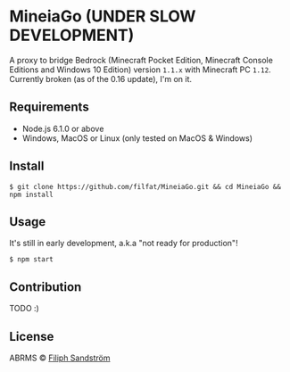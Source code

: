# MineiaGo (UNDER SLOW DEVELOPMENT)

A proxy to bridge Bedrock (Minecraft Pocket Edition, Minecraft Console Editions and Windows 10 Edition) version ```1.1.x``` with Minecraft PC ```1.12```.
Currently broken (as of the 0.16 update), I'm on it.

## Requirements
* Node.js 6.1.0 or above
* Windows, MacOS or Linux (only tested on MacOS & Windows)

## Install
```
$ git clone https://github.com/filfat/MineiaGo.git && cd MineiaGo && npm install
```

## Usage
It's still in early development, a.k.a "not ready for production"!
```
$ npm start
```

## Contribution
TODO :)

## License
ABRMS © [Filiph Sandström](https://www.filiphsandstrom.com)
